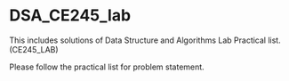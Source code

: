 # DSA_CE245_lab
This includes solutions of Data Structure and Algorithms Lab Practical list. (CE245_LAB)

Please follow the practical list for problem statement.
